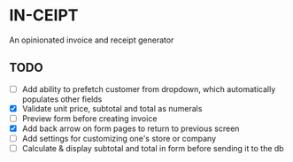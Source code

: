 # IN-CEIPT

An opinionated invoice and receipt generator

## TODO

- [ ] Add ability to prefetch customer from dropdown, which automatically populates other fields
- [x] Validate unit price, subtotal and total as numerals
- [ ] Preview form before creating invoice
- [x] Add back arrow on form pages to return to previous screen
- [ ] Add settings for customizing one's store or company
- [ ] Calculate & display subtotal and total in form before sending it to the db
